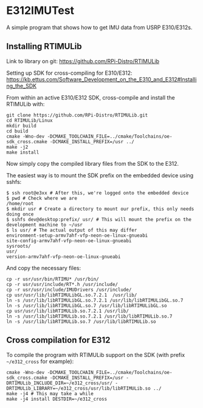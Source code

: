 # E312IMUTest

A simple program that shows how to get IMU data from USRP E310/E312s.

## Installing RTIMULib

Link to library on git:
https://github.com/RPi-Distro/RTIMULib

Setting up SDK for cross-compiling for E310/E312:
https://kb.ettus.com/Software_Development_on_the_E310_and_E312#Installing_the_SDK

From within an active E310/E312 SDK, cross-compile and install the RTIMULib with:
```
git clone https://github.com/RPi-Distro/RTIMULib.git
cd RTIMULib/Linux
mkdir build
cd build
cmake -Wno-dev -DCMAKE_TOOLCHAIN_FILE=../cmake/Toolchains/oe-sdk_cross.cmake -DCMAKE_INSTALL_PREFIX=/usr ../
make -j2
make install
```
Now simply copy the compiled library files from the SDK to the E312.

The easiest way is to mount the SDK prefix on the embedded device using sshfs:
```
$ ssh root@e3xx # After this, we're logged onto the embedded device
$ pwd # Check where we are
/home/root
$ mkdir usr # Create a directory to mount our prefix, this only needs doing once
$ sshfs dev@desktop:prefix/ usr/ # This will mount the prefix on the development machine to ~/usr
$ ls usr/ # The actual output of this may differ
environment-setup-armv7ahf-vfp-neon-oe-linux-gnueabi
site-config-armv7ahf-vfp-neon-oe-linux-gnueabi
sysroots/
usr/
version-armv7ahf-vfp-neon-oe-linux-gnueabi
```

And copy the necessary files:
```
cp -r usr/usr/bin/RTIMU* /usr/bin/
cp -r usr/usr/include/RT*.h /usr/include/
cp -r usr/usr/include/IMUDrivers /usr/include/
cp usr/usr/lib/libRTIMULibGL.so.7.2.1  /usr/lib/
ln -s /usr/lib/libRTIMULibGL.so.7.2.1 /usr/lib/libRTIMULibGL.so.7
ln -s /usr/lib/libRTIMULibGL.so.7 /usr/lib/libRTIMULibGL.so
cp usr/usr/lib/libRTIMULib.so.7.2.1 /usr/lib/
ln -s /usr/lib/libRTIMULib.so.7.2.1 /usr/lib/libRTIMULib.so.7
ln -s /usr/lib/libRTIMULib.so.7 /usr/lib/libRTIMULib.so
```

## Cross compilation for E312

To compile the program with RTIMULib support on the SDK (with prefix `~/e312_cross` for example):
```
cmake -Wno-dev -DCMAKE_TOOLCHAIN_FILE=../cmake/Toolchains/oe-sdk_cross.cmake -DCMAKE_INSTALL_PREFIX=/usr -DRTIMULib_INCLUDE_DIR=~/e312_cross/usr/ -DRTIMULib_LIBRARY=~/e312_cross/usr/lib/libRTIMULib.so ../
make -j4 # This may take a while
make -j4 install DESTDIR=~/e312_cross
```
